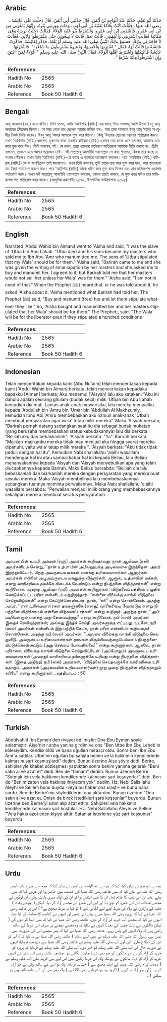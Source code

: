 ## Arabic


<div dir="rtl" lang="ar" style={{fontSize:'larger',backgroundColor:'#f8f9fa',padding:20}}>
حَدَّثَنَا أَبُو نُعَيْمٍ، حَدَّثَنَا عَبْدُ الْوَاحِدِ بْنُ أَيْمَنَ، قَالَ حَدَّثَنِي أَبِي أَيْمَنُ، قَالَ دَخَلْتُ عَلَى عَائِشَةَ ـ رضى الله عنها ـ فَقُلْتُ كُنْتُ غُلاَمًا لِعُتْبَةَ بْنِ أَبِي لَهَبٍ، وَمَاتَ وَوَرِثَنِي بَنُوهُ، وَإِنَّهُمْ بَاعُونِي مِنَ ابْنِ أَبِي عَمْرٍو، فَأَعْتَقَنِي ابْنُ أَبِي عَمْرٍو، وَاشْتَرَطَ بَنُو عُتْبَةَ الْوَلاَءَ‏.‏ فَقَالَتْ دَخَلَتْ بَرِيرَةُ وَهْىَ مُكَاتَبَةٌ فَقَالَتِ اشْتَرِينِي وَأَعْتِقِينِي‏.‏ قَالَتْ نَعَمْ‏.‏ قَالَتْ لاَ يَبِيعُونِي حَتَّى يَشْتَرِطُوا وَلاَئِي‏.‏ فَقَالَتْ لاَ حَاجَةَ لِي بِذَلِكَ‏.‏ فَسَمِعَ بِذَلِكَ النَّبِيُّ صلى الله عليه وسلم أَوْ بَلَغَهُ، فَذَكَرَ لِعَائِشَةَ، فَذَكَرَتْ عَائِشَةُ مَا قَالَتْ لَهَا، فَقَالَ ‏"‏ اشْتَرِيهَا وَأَعْتِقِيهَا، وَدَعِيهِمْ يَشْتَرِطُونَ مَا شَاءُوا ‏"‏‏.‏ فَاشْتَرَتْهَا عَائِشَةُ فَأَعْتَقَتْهَا وَاشْتَرَطَ أَهْلُهَا الْوَلاَءَ، فَقَالَ النَّبِيُّ صلى الله عليه وسلم ‏"‏ الْوَلاَءُ لِمَنْ أَعْتَقَ، وَإِنِ اشْتَرَطُوا مِائَةَ شَرْطٍ ‏"‏‏.‏
</div>
<div style={{backgroundColor:'#f8f9fa',padding:20, marginBottom: 10}}><table> <thead> <tr> <th>References:</th> <th></th> </tr> </thead> <tbody><tr><td>Hadith No</td><td>2565</td></tr><tr><td>Arabic No</td><td>2565</td></tr><tr><td>Reference</td><td>Book 50 Hadith 6</td></tr></tbody></table></div>

## Bengali


<div dir="ltr" lang="bn" style={{fontSize:'larger',backgroundColor:'#f8f9fa',padding:20}}>
আবূ আয়মান (রহ.) হতে বর্ণিত। তিনি বলেন, আমি ‘আয়িশাহ (রাযি.)-এর কাছে গিয়ে বললাম, আমি উতবা ইবনু আবূ লাহাবের ক্রীতদাস ছিলাম। সে মারা গেলে তার ছেলেরা আমার মালিক হল। আর তারা আমাকে ইবনু আবূ ‘আমর মাখযূমীর নিকট বিক্রি করেন। ইবনু আবূ ‘আমর আমাকে মুক্ত করে দিলেন। কিন্তু ‘উতবার ছেলেরা ওয়ালার শর্তারোপ করল। তখন ‘আয়িশাহ (রাযি.) বললেন, মুকাতাব থাকা অবস্থায় বারীরাহ (রাযি.) একবার তার কাছে এসে বললেন, আমাকে ক্রয় করে মুক্ত করে দিন। তিনি বললেন, হ্যাঁ। সে বলল, তারা ওয়ালার শর্তারোপ ব্যতিরেকে আমাকে বিক্রি করবে না। তিনি বললেন, তাহলে এতে আমার প্রয়োজন নেই। নবী সাল্লাল্লাহু আলাইহি ওয়াসাল্লাম সে কথা শুনলেন, কিংবা তার কাছে এ সংবাদ পৌঁছল। তখন তিনি ‘আয়িশাহ (রাযি.)-এর কাছে এ ব্যাপারে আলোচনা করলেন। আর ‘আয়িশাহ (রাযি.) বারীরাহ (রাযি.)-কে যা বলেছিলেন তাই জানালেন। তখন তিনি বললেন, তুমি তাকে ক্রয় করে মুক্ত করে দাও, আর তাদেরকে যত ইচ্ছা শর্তারোপ করতে দাও। পরে ‘আয়িশাহ (রাযি.) তাকে খরিদ করে মুক্ত করে দিলেন এবং তার মালিকপক্ষ ওয়ালার শর্তারোপ করল। তখন নবী সাল্লাল্লাহু আলাইহি ওয়াসাল্লাম বললেন, ওয়ালা তারই থাকবে, যে মুক্ত করে যদিও তার মালিকপক্ষ শত শর্তারোপ করে থাকে। (আধুনিক প্রকাশনীঃ ২৩৭৮, ইসলামিক ফাউন্ডেশনঃ ২৩৯৫)
</div>
<div style={{backgroundColor:'#f8f9fa',padding:20, marginBottom: 10}}><table> <thead> <tr> <th>References:</th> <th></th> </tr> </thead> <tbody><tr><td>Hadith No</td><td>2565</td></tr><tr><td>Arabic No</td><td>2565</td></tr><tr><td>Reference</td><td>Book 50 Hadith 6</td></tr></tbody></table></div>

## English


<div dir="ltr" lang="en" style={{fontSize:'larger',backgroundColor:'#f8f9fa',padding:20}}>
Narrated 'Abdul Wahid bin Aiman:I went to 'Aisha and said, "I was the slave of 'Utba bin Abu Lahab. "Utba died and his sons became my masters who sold me to Ibn Abu 'Amr who manumitted me. The sons of 'Utba stipulated that my Wala' should be for them." 'Aisha said, "Barirah came to me and she was given the writing of emancipation by her masters and she asked me to buy and manumit her. I agreed to it, but Barirah told me that her masters would not sell her unless her Wala' was for them." 'Aisha said, "I am not in need of that." When the Prophet (ﷺ) heard that, or he was told about it, he asked 'Aisha about it. 'Aisha mentioned what Barirah had told her. The Prophet (ﷺ) said, "Buy and manumit (free) her and let them stipulate whatever they like." So, 'Aisha bought and manumitted her and her masters stipulated that her Wala' should be for them." The Prophet;, said, "The Wala' will be for the liberator even if they stipulated a hundred conditions
</div>
<div style={{backgroundColor:'#f8f9fa',padding:20, marginBottom: 10}}><table> <thead> <tr> <th>References:</th> <th></th> </tr> </thead> <tbody><tr><td>Hadith No</td><td>2565</td></tr><tr><td>Arabic No</td><td>2565</td></tr><tr><td>Reference</td><td>Book 50 Hadith 6</td></tr></tbody></table></div>

## Indonesian


<div dir="ltr" lang="id" style={{fontSize:'larger',backgroundColor:'#f8f9fa',padding:20}}>
Telah menceritakan kepada kami [Abu Nu'aim] telah menceritakan kepada kami ['Abdul Wahid bin Aiman] berkata, telah menceritakan kepadaku bapakku [Aiman] berkata; Aku menemui ['Aisyah] lalu aku katakan: "Aku ini dahulu adalah seorang ghulam (budak kecil) milik 'Utbah bin Abu Lahab kemudian dia mati. Lantas anak-anak mewarisiku, lalu mereka menjualku kepada 'Abdullah bin 'Amru bin 'Umar bin 'Abdullah Al Makhzumiy, kemudian Ibnu Abi 'Amru membebaskan aku namun anak-anak 'Utbah membuat persyaratan agar wala' tetap milik mereka". Maka 'Aisyah berkata; "Barirah pernah datang sedangkan saat itu dia sebagai budak mukatab (yang berusaha membebaskan status kebudakannya) lalu dia berkata: "Belilah aku dan bebaskanlah". 'Aisyah berkata: "Ya". Barirah berkata: "Majikan-majikanku mereka tidak mau menjual aku hingga syarat mereka dipenuhi, yaitu wala' tetap milik mereka ". 'Aisyah berkata: "Aku tidak tidak peduli dengan hal itu". Kemudian Nabi shallallahu 'alaihi wasallam mendengar hal ini atau sampai kabar hal ini kepada Beliau, lalu Beliau menanyakannya kepada 'Aisyah dan 'Aisyah menyebutkan apa yang telah diucapkannya kepada Barirah. Maka Beliau bersabda: "Belilah dia lalu bebaskanlah dan biarkanlah mereka dengan persyaratan yang mereka buat sesuka mereka. Maka 'Aisyah membelinya lalu membebaskannya sedangkan tuannya meminta perwaliannya. Maka Nabi shallallahu 'alaihi wasallam bersabda: "Perwalian menjadi milik orang yang membebaskannya sekalipun mereka membuat seratus persyaratam
</div>
<div style={{backgroundColor:'#f8f9fa',padding:20, marginBottom: 10}}><table> <thead> <tr> <th>References:</th> <th></th> </tr> </thead> <tbody><tr><td>Hadith No</td><td>2565</td></tr><tr><td>Arabic No</td><td>2565</td></tr><tr><td>Reference</td><td>Book 50 Hadith 6</td></tr></tbody></table></div>

## Tamil


<div dir="ltr" lang="ta" style={{fontSize:'larger',backgroundColor:'#f8f9fa',padding:20}}>
அய்மன் பின் உம்மி அய்மன் (ரஹ்) அவர்கள் கூறியதாவது: நான் ஆயிஷா (ரலி) அவர்களிடம் சென்று, ‘‘நான் உத்பா பின் அபீலஹபுக்கு அடிமையாக இருந்தேன். அவர் இறந்துவிட்டார். பிறகு அவருடைய மக்கள் எனக்கு உரிமையாளர்கள் ஆனார்கள். அவர்கள் என்னை அபூஅம்ருடைய மகனுக்கு விற்றார்கள். ஆனால், உத்பாவின் மக்கள், எனது வாரிசுரிமை தமக்கே கிடைக்க வேண்டும் என்று நிபந்தனை விதித்தார்கள்” என்று கூறினேன். அதற்கு ஆயிஷா (ரலி) அவர்கள் கூறினார்கள்: விடுதலைப் பத்திரம் எழுதிக் கொடுக்கப்பட்ட பரீரா என்னிடம் வந்திருந்தார். ‘‘என்னை விலைக்கு வாங்கி விடுதலை செய்துவிடுங்கள்” என்று கேட்டுக்கொண்டார். நான், ‘‘சரி” என்று சொன்னேன். அதற்கு அவர், ‘‘என் உரிமையாளர்கள் தங்களுக்கே (எனது) வாரிசுரிமை வேண்டும் என்று நிபந்தனை விதிக்காமல் என்னை விற்கமாட்டார்கள்” என்று கூறினார். அதற்கு நான், ‘‘அப்படியென்றால் எனக்கு அது தேவையற்றது” என்று கூறினேன். நபி (ஸல்) அவர்கள் இதைச் செவியுற்றார்கள்; அல்லது இந்தச் செய்தி அவர்களுக்கு எட்டியது. உடனே, நபி (ஸல்) அவர்கள் என்னிடம் இது பற்றிக் கேட்க, நான் பரீரா என்னிடம் கூறியதைச் சொன்னேன். அதற்கு நபி (ஸல்) அவர்கள், ‘‘அவரை விலைக்கு வாங்கி விடுதலை செய்துவிடு. அவருடைய உரிமையாளர்கள் தாங்கள் விரும்பியவற்றையெல்லாம் நிபந்தனையிட்டுக்கொள்ளட்டும் (அது செல்லப் போவதில்லை)” என்று கூறினார்கள். ஆகவே, நான் பரீராவை விலைக்கு வாங்கி விடுதலை செய்துவிட்டேன். (அப்போதும்) அவருடைய உரிமையாளர்கள் (அவரது) வாரிசுரிமை தங்களுக்கே உரியது என்று நிபந்தனை விதித்தார்கள். (இதை அறிந்த) நபி (ஸல்) அவர்கள், ‘‘விடுதலை செய்தவருக்கே வாரிசுரிமை உரியதாகும்; அவர்கள் (அடிமையின் உரிமையாளர்கள்) நூறு முறை நிபந்தனை விதித்தாலும் சரியே” என்று கூறினார்கள். அத்தியாயம் : 50
</div>
<div style={{backgroundColor:'#f8f9fa',padding:20, marginBottom: 10}}><table> <thead> <tr> <th>References:</th> <th></th> </tr> </thead> <tbody><tr><td>Hadith No</td><td>2565</td></tr><tr><td>Arabic No</td><td>2565</td></tr><tr><td>Reference</td><td>Book 50 Hadith 6</td></tr></tbody></table></div>

## Turkish


<div dir="ltr" lang="tr" style={{fontSize:'larger',backgroundColor:'#f8f9fa',padding:20}}>
Abdülvahid İbn Eymen'den rivayet edilmiştir: Ona Ebu Eymen şöyle anlatmıştır: Aişe'nin r.anha yanına girdim ve ona "Ben Utbe İbn Ebu Leheb'in kölesiydim. Kendisi öldü ve bana oğulları mirasçı oldu. Sonra beni İbn Ebu Amr'a sattılar. Utbe'nin oğulları bu satışta benim ve la hakkımın kendilerinde kalmasını şart koşmuşlardı" dedim. Bunun üzerine Aişe şöyle dedi: Berire, sahipleriyle kitabet sözleşmesi yaptıktan sonra benim yanıma gelerek "Beni satın al ve azat et" dedi. Ben de "tamam" dedim. Bunun üzerine Berire "Satmak için vela hakkımın kendilerinde kalmasını şart koşuyorlar" dedi. Ben de "Benim zaten vela hakkına ihtiyacım yok" dedim. Hz. Nebi Sallallahu Aleyhi ve Sellem bunu duydu -veya bu haber ona ulaştı- ve bunu bana sordu. Ben de Berire'nin söylediklerini ona aktardım. Bunun üzerine "Onu satın al ve azat et. Onları da bırak istedikleri şartı koşsunlar" buyurdu. Bunun üzerine ben Berire'yi satın alıp azat ettim. Sahipleri vela hakkının kendilerinde kalmasını şart koştular. Hz. Nebi Sallallahu Aleyhi ve Sellem "Vela hakkı azot eden kişiye aittir. Satanlar isterlerse yüz şart koşsuniar" buyurdu
</div>
<div style={{backgroundColor:'#f8f9fa',padding:20, marginBottom: 10}}><table> <thead> <tr> <th>References:</th> <th></th> </tr> </thead> <tbody><tr><td>Hadith No</td><td>2565</td></tr><tr><td>Arabic No</td><td>2565</td></tr><tr><td>Reference</td><td>Book 50 Hadith 6</td></tr></tbody></table></div>

## Urdu


<div dir="rtl" lang="ur" style={{fontSize:'larger',backgroundColor:'#f8f9fa',padding:20}}>
ہم سے ابونعیم نے بیان کیا، کہا کہ ہم سے عبدالواحد بن ایمن نے بیان کیا کہ مجھ سے میرے باپ ایمن رضی اللہ عنہ نے بیان کیا کہ میں عائشہ رضی اللہ عنہا کی خدمت میں حاضر ہوا اور عرض کیا کہ میں پہلے عتبہ بن ابی لہب کا غلام تھا۔ ان کا جب انتقال ہوا تو ان کی اولاد میری وارث ہوئی۔ ان لوگوں نے مجھے عبداللہ ابن ابی عمرو کو بیچ دیا اور ابن ابی عمرو نے مجھے آزاد کر دیا۔ لیکن ( بیچتے وقت ) عتبہ کے وارثوں نے ولاء کی شرط اپنے لیے لگالی تھی ( تو کیا یہ شرط صحیح ہے؟ ) اس پر عائشہ رضی اللہ عنہا نے کہا کہ بریرہ رضی اللہ عنہا میرے یہاں آئی تھیں اور انہوں نے کتابت کا معاملہ کر لیا تھا۔ انہوں نے کہا کہ مجھے آپ خرید کر آزاد کر دیں۔ عائشہ رضی اللہ عنہا نے کہا کہ میں ایسا کر دوں گی ( لیکن مالکوں سے بات چیت کے بعد ) انہوں نے بتایا کہ وہ مجھے بیچنے پر صرف اس شرط کے ساتھ راضی ہیں کہ ولاء انہیں کے پاس رہے۔ عائشہ رضی اللہ عنہا نے کہا کہ پھر مجھے اس کی ضرورت بھی نہیں ہے۔ رسول اللہ صلی اللہ علیہ وسلم نے بھی اسے سنایا ( عائشہ رضی اللہ عنہا نے یہ کہا کہ ) آپ کو اس کی اطلاع ملی۔ اس لیے آپ صلی اللہ علیہ وسلم نے عائشہ رضی اللہ عنہا سے دریافت فرمایا، انہوں نے صورت حال کی آپ صلی اللہ علیہ وسلم کو خبر دی۔ آپ صلی اللہ علیہ وسلم نے فرمایا کہ بریرہ کو خرید کر آزاد کر دے اور مالکوں کو جو بھی شرط چاہیں لگانے دو۔ چنانچہ عائشہ رضی اللہ عنہا نے انہیں خرید کر آزاد کر دیا۔ مالکوں نے چونکہ ولاء کی شرط رکھی تھی اس لیے نبی کریم صلی اللہ علیہ وسلم نے ( صحابہ کرام رضی اللہ عنہم کے ایک مجمع سے ) خطاب فرمایا، ولاء تو اسی کے ساتھ ہوتی ہے جو آزاد کرے۔ ( اور جو آزاد نہ کریں ) اگرچہ وہ سو شرطیں بھی لگا لیں ( ولاء پھر بھی ان کے ساتھ قائم نہیں ہو سکتی ) ۔
</div>
<div style={{backgroundColor:'#f8f9fa',padding:20, marginBottom: 10}}><table> <thead> <tr> <th>References:</th> <th></th> </tr> </thead> <tbody><tr><td>Hadith No</td><td>2565</td></tr><tr><td>Arabic No</td><td>2565</td></tr><tr><td>Reference</td><td>Book 50 Hadith 6</td></tr></tbody></table></div>